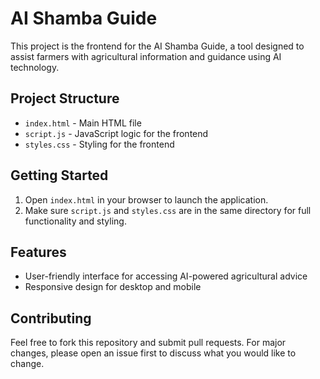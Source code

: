 # AI Shamba Guide 

This project is the frontend for the AI Shamba Guide, a tool designed to assist farmers with agricultural information and guidance using AI technology.

## Project Structure
- `index.html` - Main HTML file
- `script.js` - JavaScript logic for the frontend
- `styles.css` - Styling for the frontend

## Getting Started
1. Open `index.html` in your browser to launch the application.
2. Make sure `script.js` and `styles.css` are in the same directory for full functionality and styling.

## Features
- User-friendly interface for accessing AI-powered agricultural advice
- Responsive design for desktop and mobile

## Contributing
Feel free to fork this repository and submit pull requests. For major changes, please open an issue first to discuss what you would like to change.


